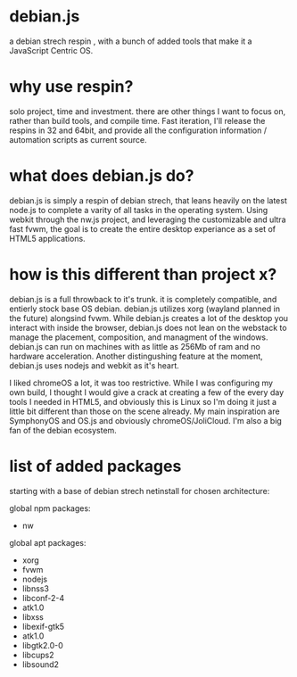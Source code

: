 # debian.js
a debian strech respin , with a bunch of added tools that make it a JavaScript Centric OS. 

why use respin?
===============

solo project, time and investment. there are other things I want to focus on, rather than build tools, and compile time. Fast iteration, I'll release the respins in 32 and 64bit, and provide all the configuration information / automation scripts as current source.

what does debian.js do?
=======================

debian.js is simply a respin of debian strech, that leans heavily on the latest node.js to complete a varity of all tasks in the operating system. Using webkit through the nw.js project, and leveraging the customizable and ultra fast fvwm, the goal is to create the entire desktop experiance as a set of HTML5 applications.

how is this different than project x?
=====================================

debian.js is a full throwback to it's trunk. it is completely compatible, and entierly stock base OS debian. debian.js utilizes xorg (wayland planned in the future) alongsind fvwm. While debian.js creates a lot of the desktop you interact with inside the browser, debian.js does not lean on the webstack to manage the placement, composition, and managment of the windows. debian.js can run on machines with as little as 256Mb of ram and no hardware acceleration. Another distingushing feature at the moment, debian.js uses nodejs and webkit as it's heart.

I liked chromeOS a lot, it was too restrictive. While I was configuring my own build, I thought I would give a crack at creating a few of the every day tools I needed in HTML5, and obviously this is Linux so I'm doing it just a little bit different than those on the scene already. My main inspiration are SymphonyOS and OS.js and obviously chromeOS/JoliCloud. I'm also a big fan of the debian ecosystem.

list of added packages
======================

starting with a base of debian strech netinstall for chosen architecture:

global npm packages:

* nw

global apt packages:

* xorg
* fvwm
* nodejs
* libnss3
* libconf-2-4
* atk1.0
* libxss
* libexif-gtk5
* atk1.0
* libgtk2.0-0
* libcups2
* libsound2
